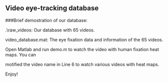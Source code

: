 Video eye-tracking database
----------------------------------

###Brief demostration of our database:

.\raw_videos:  Our database with 65 videos.

video_database.mat: The eye fixation data and information of the 65 videos.

Open Matlab and run demo.m to watch the video with human fixation heat maps. You can 

motified the video name in Line 6 to watch various videos with heat maps.


Enjoy! 

 
